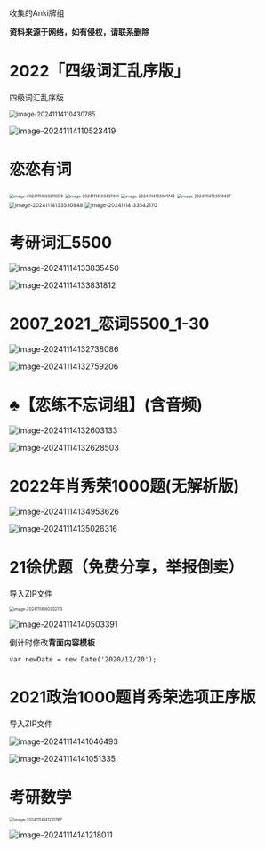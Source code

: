 收集的Anki牌组 

**资料来源于网络，如有侵权，请联系删除**

# 2022「四级词汇乱序版」

四级词汇乱序版

<img src="README.assets/image-20241114110430785.png" alt="image-20241114110430785" style="zoom: 80%;" />

![image-20241114110523419](README.assets/image-20241114110523419.png)

# 恋恋有词

<img src="README.assets/image-20241114133215079.png" alt="image-20241114133215079" style="zoom:50%;" />



<img src="README.assets/image-20241114133437451.png" alt="image-20241114133437451" style="zoom:50%;" />

<img src="README.assets/image-20241114133501749.png" alt="image-20241114133501749" style="zoom: 50%;" />

<img src="README.assets/image-20241114133519407.png" alt="image-20241114133519407" style="zoom:50%;" />

<img src="README.assets/image-20241114133530848.png" alt="image-20241114133530848" style="zoom: 67%;" />

<img src="README.assets/image-20241114133542170.png" alt="image-20241114133542170" style="zoom:67%;" />

# 考研词汇5500

![image-20241114133835450](README.assets/image-20241114133835450.png)

![image-20241114133831812](README.assets/image-20241114133831812.png)

# 2007_2021_恋词5500_1-30

![image-20241114132738086](README.assets/image-20241114132738086.png)



![image-20241114132759206](README.assets/image-20241114132759206.png)

# ♣【恋练不忘词组】(含音频)

![image-20241114132603133](README.assets/image-20241114132603133.png)

![image-20241114132628503](README.assets/image-20241114132628503.png)

# 2022年肖秀荣1000题(无解析版)

![image-20241114134953626](README.assets/image-20241114134953626.png)

![image-20241114135026316](README.assets/image-20241114135026316.png)

# 21徐优题（免费分享，举报倒卖）

导入ZIP文件

<img src="README.assets/image-20241114140302115.png" alt="image-20241114140302115" style="zoom:50%;" />

![image-20241114140503391](README.assets/image-20241114140503391.png)

倒计时修改**背面内容模板**

`var newDate = new Date('2020/12/20');`

# 2021政治1000题肖秀荣选项正序版

导入ZIP文件

![image-20241114141046493](README.assets/image-20241114141046493.png)

![image-20241114141051335](README.assets/image-20241114141051335.png)

# 考研数学

<img src="README.assets/image-20241114141210767.png" alt="image-20241114141210767" style="zoom:50%;" />

![image-20241114141218011](README.assets/image-20241114141218011.png)